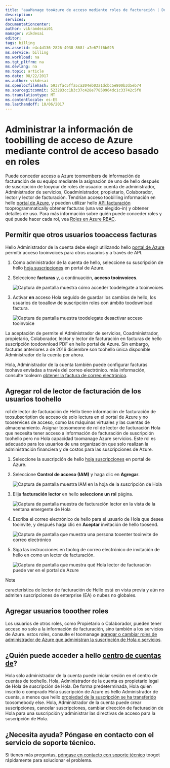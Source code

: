 ```yaml
---
title: "aaaManage tooAzure de acceso mediante roles de facturación | Documentos de Microsoft"
description: 
services: 
documentationcenter: 
author: vikramdesai01
manager: vikdesai
editor: 
tags: billing
ms.assetid: e4c4d136-2826-4938-868f-a7e67ff6b025
ms.service: billing
ms.workload: na
ms.tgt_pltfrm: na
ms.devlang: na
ms.topic: article
ms.date: 08/22/2017
ms.author: vikdesai
ms.openlocfilehash: 5937fac5ffa5ca204eb03a1dcbc5e800b3d5eb74
ms.sourcegitcommit: 523283cc1b3c37c428e77850964dc1c33742c5f0
ms.translationtype: MT
ms.contentlocale: es-ES
ms.lasthandoff: 10/06/2017
---
```

# <a name="manage-access-toobilling-information-for-azure-using-role-based-access-control"></a>Administrar la información de toobilling de acceso de Azure mediante control de acceso basado en roles

Puede conceder acceso a Azure toomembers de información de facturación de su equipo mediante la asignación de uno de hello después de suscripción de tooyour de roles de usuario: cuenta de administrador, Administrador de servicios, Coadministrador, propietario, Colaborador, lector y lector de facturación. Tendrían acceso toobilling información en hello [portal de Azure](https://portal.azure.com/), y pueden utilizar hello [API facturación](billing-usage-rate-card-overview.md) tooprogrammatically obtener facturas (una vez elegido-in) y obtener detalles de uso. Para más información sobre quién puede conceder roles y qué puede hacer cada rol, vea [Roles en Azure RBAC](../active-directory/role-based-access-built-in-roles.md).

## <a name="opt-in"></a>Permitir que otros usuarios tooaccess facturas

Hello Administrador de la cuenta debe elegir utilizando hello [portal de Azure](https://portal.azure.com/) permitir acceso tooinvoices para otros usuarios y a través de API.

1. Como administrador de la cuenta de hello, seleccione su suscripción de hello [hoja suscripciones](https://portal.azure.com/#blade/Microsoft_Azure_Billing/SubscriptionsBlade) en portal de Azure.

1. Seleccione **facturas** y, a continuación, **acceso tooinvoices**.

    ![Captura de pantalla muestra cómo acceder toodelegate a tooinvoices](./media/billing-manage-access/AA-optin.png)

1. Activar **en** acceso Hola seguido de guardar los cambios de hello, los usuarios de tooallow de suscripción roles con ámbito toodownload factura.

    ![Captura de pantalla muestra toodelegate desactivar acceso tooinvoice](./media/billing-manage-access/AA-optinAllow.png)

La aceptación de permite el Administrador de servicios, Coadministrador, propietario, Colaborador, lector y lector de facturación en facturas de hello suscripción toodownload PDF en hello portal de Azure. Sin embargo, facturas anteriores a de 2016 diciembre son toohello única disponible Administrador de la cuenta por ahora.

Hola, Administrador de la cuenta también puede configurar facturas toohave enviadas a través del correo electrónico. más información, consulte toolearn [obtener la factura de correo electrónico](billing-download-azure-invoice-daily-usage-date.md).

## <a name="adding-users-toohello-billing-reader-role"></a>Agregar rol de lector de facturación de los usuarios toohello

rol de lector de facturación de Hello tiene información de facturación de toosubscription de acceso de solo lectura en el portal de Azure y no tooservices de acceso, como las máquinas virtuales y las cuentas de almacenamiento. Asignar toosomeone de rol de lector de facturación Hola que necesita tener acceso a información de facturación de suscripción toohello pero no Hola capacidad toomanage Azure servicios. Este rol es adecuado para los usuarios de una organización que solo realizan la administración financiera y de costos para las suscripciones de Azure.

1. Seleccione la suscripción de hello [hoja suscripciones](https://portal.azure.com/#blade/Microsoft_Azure_Billing/SubscriptionsBlade) en portal de Azure.

1. Seleccione **Control de acceso (IAM)** y haga clic en **Agregar**.

    ![Captura de pantalla muestra IAM en la hoja de la suscripción de Hola](./media/billing-manage-access/select-iam.PNG)

1. Elija **facturación lector** en hello **seleccione un rol** página.

    ![Captura de pantalla muestra de facturación lector en la vista de la ventana emergente de Hola](./media/billing-manage-access/select-roles.PNG)

1. Escriba el correo electrónico de hello para el usuario de Hola que desee tooinvite, y después haga clic en **Aceptar** invitación de hello toosend.

    ![Captura de pantalla que muestra una persona tooenter tooinvite de correo electrónico](./media/billing-manage-access/add-user.PNG)

1. Siga las instrucciones en toolog de correo electrónico de invitación de hello en como un lector de facturación.

    ![Captura de pantalla que muestra qué Hola lector de facturación puede ver en el portal de Azure](./media/billing-manage-access/billing-reader-view.png)

> [!NOTE]
> característica de lector de facturación de Hello está en vista previa y aún no admiten suscripciones de enterprise (EA) o nubes no globales.

## <a name="adding-users-tooother-roles"></a>Agregar usuarios tooother roles

Los usuarios de otros roles, como Propietario o Colaborador, pueden tener acceso no solo a la información de facturación, sino también a los servicios de Azure. estos roles, consulte el toomanage [agregar o cambiar roles de administrador de Azure que administran la suscripción de Hola o servicios](billing-add-change-azure-subscription-administrator.md).

## <a name="who-can-access-hello-account-centerhttpsaccountwindowsazurecom"></a>¿Quién puede acceder a hello [centro de cuentas de](https://account.windowsazure.com)?

Hola sólo administrador de la cuenta puede iniciar sesión en el centro de cuentas de toohello. Hola, Administrador de la cuenta es propietario legal de Hola de suscripción de Hola. De forma predeterminada, Hola quien inscrito o comprado Hola suscripción de Azure es hello Administrador de cuenta, a menos que hello [propiedad de la suscripción se ha transferido](billing-subscription-transfer.md) toosomebody else. Hola, Administrador de la cuenta puede crear suscripciones, cancelar suscripciones, cambiar dirección de facturación de Hola para una suscripción y administrar las directivas de acceso para la suscripción de Hola.

## <a name="need-help-contact-support"></a>¿Necesita ayuda? Póngase en contacto con el servicio de soporte técnico.

Si tienes más preguntas, [póngase en contacto con soporte técnico](https://portal.azure.com/?#blade/Microsoft_Azure_Support/HelpAndSupportBlade) tooget rápidamente para solucionar el problema.
